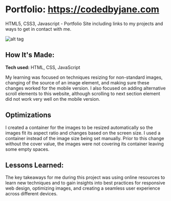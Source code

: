 # Portfolio: https://codedbyjane.com
HTML5, CSS3, Javascript - Portfolio Site including links to my projects and ways to get in contact with me.

![alt tag](codedbyjane.gif)

## How It's Made:

**Tech used:** HTML, CSS, JavaScript

My learning was focused on techniques resizing for non-standard images, changing of the source of an image element, and making sure these changes worked for the mobile version. I also focused on adding alternative scroll elements to this website, although scrolling to next section element did not work very well on the mobile version.

## Optimizations

I created a container for the images to be resized automatically so the images fit its aspect ratio and changes based on the screen size. I used a container instead of the image size being set manually. Prior to this change without the cover value, the images were not covering its container leaving some empty spaces.

## Lessons Learned:

The key takeaways for me during this project was using online resources to learn new techniques and to gain insights into best practices for responsive web design, optimizing images, and creating a seamless user experience across different devices.
